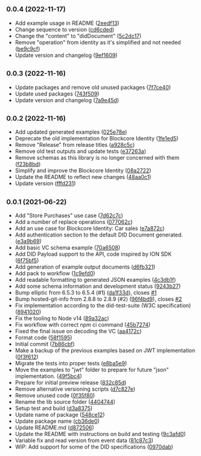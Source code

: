 ## <small>0.0.4 (2022-11-17)</small>

* Add example usage in README ([2eedf13](https://github.com/block-core/blockcore-identity/commit/2eedf13))
* Change sequence to version ([cd6cded](https://github.com/block-core/blockcore-identity/commit/cd6cded))
* Change the "content" to "didDocument" ([5c2dc17](https://github.com/block-core/blockcore-identity/commit/5c2dc17))
* Remove "operation" from identity as it's simplified and not needed ([be9c9cf](https://github.com/block-core/blockcore-identity/commit/be9c9cf))
* Update version and changelog ([9ef1609](https://github.com/block-core/blockcore-identity/commit/9ef1609))



## <small>0.0.3 (2022-11-16)</small>

* Update packages and remove old unused packages ([7f7ce40](https://github.com/block-core/blockcore-identity/commit/7f7ce40))
* Update used packages ([743f509](https://github.com/block-core/blockcore-identity/commit/743f509))
* Update version and changelog ([7a9e45d](https://github.com/block-core/blockcore-identity/commit/7a9e45d))



## <small>0.0.2 (2022-11-16)</small>

* Add updated generated examples ([025e78e](https://github.com/block-core/blockcore-identity/commit/025e78e))
* Deprecate the old implementation for Blockcore Identity ([1fe1ed5](https://github.com/block-core/blockcore-identity/commit/1fe1ed5))
* Remove "Release" from release titles ([a928c5c](https://github.com/block-core/blockcore-identity/commit/a928c5c))
* Remove old test outputs and update tests ([e37263a](https://github.com/block-core/blockcore-identity/commit/e37263a))
* Remove schemas as this library is no longer concerned with them ([f23b8bd](https://github.com/block-core/blockcore-identity/commit/f23b8bd))
* Simplify and improve the Blockcore Identity ([08a2722](https://github.com/block-core/blockcore-identity/commit/08a2722))
* Update the README to reflect new changes ([48aa0c1](https://github.com/block-core/blockcore-identity/commit/48aa0c1))
* Update version ([fffd231](https://github.com/block-core/blockcore-identity/commit/fffd231))



## <small>0.0.1 (2021-06-22)</small>

* Add "Store Purchases" use case ([7d62c7c](https://github.com/block-core/blockcore-identity/commit/7d62c7c))
* Add a number of replace operations ([077062c](https://github.com/block-core/blockcore-identity/commit/077062c))
* Add an use case for Blockcore Identity: Car sales ([e7a872c](https://github.com/block-core/blockcore-identity/commit/e7a872c))
* Add authentication section to the default DID Document generated. ([e3a9b69](https://github.com/block-core/blockcore-identity/commit/e3a9b69))
* Add basic VC schema example ([70a6508](https://github.com/block-core/blockcore-identity/commit/70a6508))
* Add DID Payload support to the API, code inspired by ION SDK ([6f75bf5](https://github.com/block-core/blockcore-identity/commit/6f75bf5))
* Add generation of example output documents ([d6fb321](https://github.com/block-core/blockcore-identity/commit/d6fb321))
* Add pack to workflow ([1c9efd0](https://github.com/block-core/blockcore-identity/commit/1c9efd0))
* Add readable formatting to generated JSON examples ([4c3db1f](https://github.com/block-core/blockcore-identity/commit/4c3db1f))
* Add some schema information and development status ([9243b27](https://github.com/block-core/blockcore-identity/commit/9243b27))
* Bump elliptic from 6.5.3 to 6.5.4 (#1) ([da1f33d](https://github.com/block-core/blockcore-identity/commit/da1f33d)), closes [#1](https://github.com/block-core/blockcore-identity/issues/1)
* Bump hosted-git-info from 2.8.8 to 2.8.9 (#2) ([96f4bd9](https://github.com/block-core/blockcore-identity/commit/96f4bd9)), closes [#2](https://github.com/block-core/blockcore-identity/issues/2)
* Fix implementation according to the did-test-suite (W3C specification) ([8941020](https://github.com/block-core/blockcore-identity/commit/8941020))
* Fix the tooling to Node v14 ([89a32ac](https://github.com/block-core/blockcore-identity/commit/89a32ac))
* Fix workflow with correct npm ci command ([45b7274](https://github.com/block-core/blockcore-identity/commit/45b7274))
* Fixed the final issue on decoding the VC ([aa4172c](https://github.com/block-core/blockcore-identity/commit/aa4172c))
* Format code ([58f1595](https://github.com/block-core/blockcore-identity/commit/58f1595))
* Initial commit ([7b86cbf](https://github.com/block-core/blockcore-identity/commit/7b86cbf))
* Make a backup of the previous examples based on JWT implementation ([0f3f612](https://github.com/block-core/blockcore-identity/commit/0f3f612))
* Migrate the tests into proper tests ([e8ba5e9](https://github.com/block-core/blockcore-identity/commit/e8ba5e9))
* Move the examples to "jwt" folder to prepare for future "json" implementation. ([49f5bc4](https://github.com/block-core/blockcore-identity/commit/49f5bc4))
* Prepare for initial preview release ([832c85d](https://github.com/block-core/blockcore-identity/commit/832c85d))
* Remove alternative versioning scripts ([d7c827e](https://github.com/block-core/blockcore-identity/commit/d7c827e))
* Remove unused code ([0f35f80](https://github.com/block-core/blockcore-identity/commit/0f35f80))
* Rename the lib source folder ([4404744](https://github.com/block-core/blockcore-identity/commit/4404744))
* Setup test and build ([d3a8375](https://github.com/block-core/blockcore-identity/commit/d3a8375))
* Update name of package ([548ce12](https://github.com/block-core/blockcore-identity/commit/548ce12))
* Update package name ([cb36de0](https://github.com/block-core/blockcore-identity/commit/cb36de0))
* Update README.md ([d872506](https://github.com/block-core/blockcore-identity/commit/d872506))
* Update the README with instructions on build and testing ([9c3afd0](https://github.com/block-core/blockcore-identity/commit/9c3afd0))
* Variable fix and read version from event data ([81c87c3](https://github.com/block-core/blockcore-identity/commit/81c87c3))
* WIP: Add support for some of the DID specifications ([0970dab](https://github.com/block-core/blockcore-identity/commit/0970dab))



